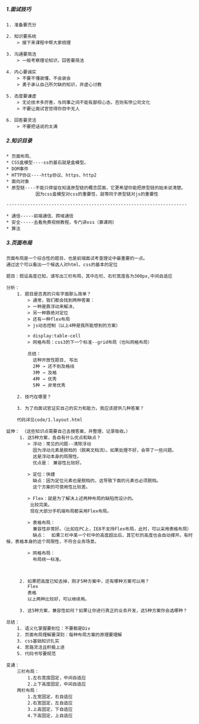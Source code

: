 ##### 1.面试技巧
    1. 准备要充分

    2. 知识要系统
        > 接下来课程中帮大家梳理

    3. 沟通要简洁
        > 一般考察理论知识，回答要简洁

    4. 内心要诚实    
        > 不要不懂装懂，不会装会
        > 勇于承认自己所欠缺的知识，并虚心讨教

    5. 态度要谦虚
        > 无论技术多厉害，与同事之间不能有鄙视心态，否则有悖公司文化
        > 不要让面试官觉得你目中无人

    6. 回答要灵活
        > 不要把话说的太满

##### 2.知识目录
    * 页面布局、
    * CSS盒模型----ss的基石就是盒模型。
    * DOM事件
    * HTTP协议----http协议、https、http2
    * 面向对象
    * 原型链----不能只停留在知道原型链的概念层面，它更希望你能把原型链的始末说清楚。
               因为css盒模型对css的重要性，就等同于原型链对js的重要性

    --------------------------------------------------------------------

    * 通信-----前端通信、跨域通信
    * 安全-----去看免费视频教程，专门讲xss（慕课网）
    * 算法 


##### 3.页面布局
    页面布局是一个综合性的题目，也是前端面试考查理论中最重要的一点。
    通过这个可以看出一个候选人对html、css的基本的定位

    题目：假设高度已知，请写出三栏布局，其中左栏、右栏宽度各为300px,中间自适应
        
    分析： 
        1. 题目是否真的只有字面那么简单？
            > 通常，我们都会找到两种答案：
            > 一种是靠浮动来解决，
            > 另一种靠绝对定位
            > 还有一种flex布局
            > js动态控制（以上4种是我所能想到的方案）

            > display:table-cell
            > 网格布局：css3的下一个标准--grid布局（也叫网格布局）

            总结：
              这种开放性题目, 写出
              2种 → 还不到及格线
              3种 → 及格
              4种 → 优秀
              5种 → 非常优秀

        2. 技巧在哪里？
        
        3. 为了向面试官证实自己的实力和能力，我应该提供几种答案？
        
        代码详见code/1.layout.html

    延伸： （这些知识点需要自己去搜答案，并整理，记录吸收。）
         1. 这5种方案，各自有什么优点和缺点？
            > 浮动：常见的问题--清除浮动
              因为浮动元素是脱档的（脱离文档流）。如果处理不好，会带了一些问题。
              这是浮动本身的局限性。
              优点是： 兼容性比较好。

            > 定位：快捷
              缺点：因为定位元素也是脱档的，这导致下面的元素也必须脱档。
              这个方案的可使用性比较差。

            > Flex：就是为了解决上述两种布局的缺陷而设计的。  
             比较完美。
             现在大部分手机端布局都采用Flex布局。

            > 表格布局：
              兼容性非常好。（比如在PC上，IE8不支持Flex布局，此时，可以采用表格布局）
              缺点：  如果三栏中某一个栏中的高度超出后，其它栏的高度也会自动撑开。有时候，表格本身的这个局限性，不符合业务场景。

            > 网格布局：
              布局统一标准。  
              


         2. 如果把高度已知去掉，刚才5种方案中，还有哪种方案可以用？
            Flex
            表格
            以上两种比较好，可以继续用。

         3. 这5种方案，兼容性如何？如果让你进行真正的业务开发，这5种方案你会选哪种？

    总结：
        1. 语义化掌握要到位：不要都是Div
        2. 页面布局理解要深刻：每种布局方案的原理要理解
        3. css基础知识扎实
        4. 思路灵活且积极上进
        5. 代码书写要规范
           
    变通：
        三栏布局：
            1.左右宽度固定，中间自适应 
            2.上下高度固定，中间自适应
        两栏布局：
            1.左宽固定，右自适应
            2.右宽固定，左自适应
            3.上高固定，下自适应
            4.下高固定，上自适应


    








